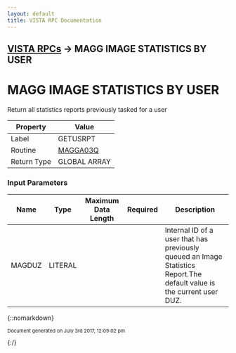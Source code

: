 ```yaml
---
layout: default
title: VISTA RPC Documentation
---
```


## [VISTA RPCs](TableOfContents) &#8594; MAGG IMAGE STATISTICS BY USER
# MAGG IMAGE STATISTICS BY USER

Return all statistics reports previously tasked for a user

Property | Value
--- | ---
Label | GETUSRPT
Routine | [MAGGA03Q](http://code.osehra.org/dox/Routine_MAGGA03Q_source.html)
Return Type | GLOBAL ARRAY


### Input Parameters

Name | Type | Maximum Data Length | Required | Description
--- | --- | --- | --- | ---
MAGDUZ | LITERAL |  |  | Internal ID of a user that has previously queued an Image Statistics Report.The default value is the current user DUZ.



{::nomarkdown} <br/><p style="font-size: 11px">Document generated on July 3rd 2017, 12:09:02 pm</p>{:/}